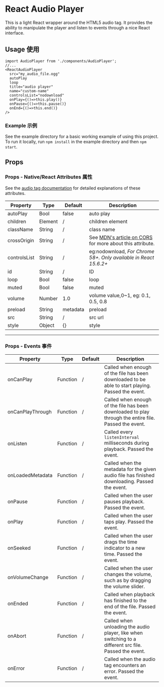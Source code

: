 # React Audio Player

This is a light React wrapper around the HTML5 audio tag. It provides the ability to manipulate the player and listen to events through a nice React interface.

## Usage 使用

    import AudioPlayer from './components/AudioPlayer';
    //...
    <ReactAudioPlayer
      src="my_audio_file.ogg"
      autoPlay
      loop
      title="audio player"
      name="custom-name"
      controlsList="nodownload"
      onPlay={()=>this.play()}
      onPause={()=>this.pause()}
      onEnd={()=>this.end()}
    />


### Example 示例

See the example directory for a basic working example of using this project. To run it locally, run `npm install` in the example directory and then `npm start`.


## Props

### Props - Native/React Attributes 属性

See the [audio tag documentation](https://developer.mozilla.org/en-US/docs/Web/HTML/Element/audio) for detailed explanations of these attributes.

Property|Type|Default|Description
---|---|---|---
autoPlay|Bool|false|auto play
children|Element|/|children element
className|String|/|class name
crossOrigin|String|/|See [MDN's article on CORS](https://developer.mozilla.org/en-US/docs/Web/HTML/CORS_settings_attributes) for more about this attribute.
controlsList|String|/|eg:nodownload, _For Chrome 58+. Only available in React 15.6.2+_
id|String|/|ID
loop|Bool|false|loop
muted|Bool|false|muted
volume|Number|1.0|volume value,0~1, eg: 0.1, 0.5, 0.8
preload|String|metadata|preload
src|String|/|src url
style|Object|{}|style
---------------------------


### Props - Events 事件

Property|Type|Default|Description
---|---|---|---
onCanPlay|Function|/|Called when enough of the file has been downloaded to be able to start playing. Passed the event.
onCanPlayThrough|Function|/|Called when enough of the file has been downloaded to play through the entire file. Passed the event.
onListen|Function|/|Called every `listenInterval` milliseconds during playback. Passed the event.
onLoadedMetadata|Function|/|Called when the metadata for the given audio file has finished downloading. Passed the event.
onPause|Function|/|Called when the user pauses playback. Passed the event.
onPlay|Function|/|Called when the user taps play. Passed the event.
onSeeked|Function|/|Called when the user drags the time indicator to a new time. Passed the event.
onVolumeChange|Function|/|Called when the user changes the volume, such as by dragging the volume slider.
onEnded|Function|/|Called when playback has finished to the end of the file. Passed the event.
onAbort|Function|/|Called when unloading the audio player, like when switching to a different src file. Passed the event.
onError|Function|/|Called when the audio tag encounters an error. Passed the event.
